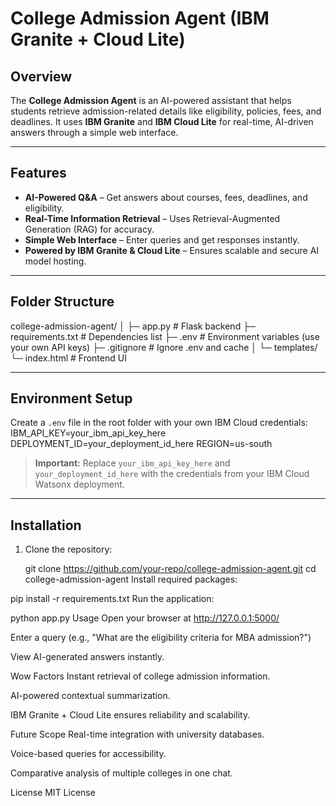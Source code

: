 # College Admission Agent (IBM Granite + Cloud Lite)

## Overview
The **College Admission Agent** is an AI-powered assistant that helps students retrieve admission-related details like eligibility, policies, fees, and deadlines. It uses **IBM Granite** and **IBM Cloud Lite** for real-time, AI-driven answers through a simple web interface.

---

## Features
- **AI-Powered Q&A** – Get answers about courses, fees, deadlines, and eligibility.
- **Real-Time Information Retrieval** – Uses Retrieval-Augmented Generation (RAG) for accuracy.
- **Simple Web Interface** – Enter queries and get responses instantly.
- **Powered by IBM Granite & Cloud Lite** – Ensures scalable and secure AI model hosting.

---

## Folder Structure
college-admission-agent/
│
├─ app.py # Flask backend
├─ requirements.txt # Dependencies list
├─ .env # Environment variables (use your own API keys)
├─ .gitignore # Ignore .env and cache
│
└─ templates/
└─ index.html # Frontend UI


---

## Environment Setup
Create a `.env` file in the root folder with your own IBM Cloud credentials:
IBM_API_KEY=your_ibm_api_key_here
DEPLOYMENT_ID=your_deployment_id_here
REGION=us-south


> **Important:** Replace `your_ibm_api_key_here` and `your_deployment_id_here` with the credentials from your IBM Cloud Watsonx deployment.

---

## Installation
1. Clone the repository:
   
   git clone https://github.com/your-repo/college-admission-agent.git
   cd college-admission-agent
Install required packages:


pip install -r requirements.txt
Run the application:


python app.py
Usage
Open your browser at http://127.0.0.1:5000/

Enter a query (e.g., "What are the eligibility criteria for MBA admission?")

View AI-generated answers instantly.

Wow Factors
Instant retrieval of college admission information.

AI-powered contextual summarization.

IBM Granite + Cloud Lite ensures reliability and scalability.

Future Scope
Real-time integration with university databases.

Voice-based queries for accessibility.

Comparative analysis of multiple colleges in one chat.

License
MIT License





